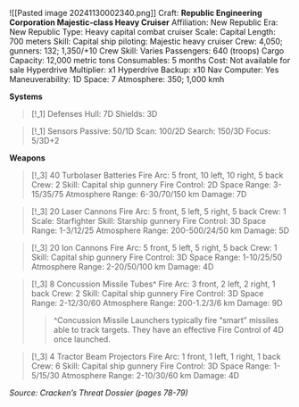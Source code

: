 ![[Pasted image 20241130002340.png]]
Craft: **Republic Engineering Corporation Majestic-class Heavy Cruiser**
Affiliation: New Republic
Era: New Republic
Type: Heavy capital combat cruiser
Scale: Capital
Length: 700 meters
Skill: Capital ship piloting: Majestic heavy cruiser
Crew: 4,050; gunners: 132; 1,350/+10
Crew Skill: Varies
Passengers: 640 (troops)
Cargo Capacity: 12,000 metric tons
Consumables: 5 months
Cost: Not available for sale
Hyperdrive Multiplier: x1
Hyperdrive Backup: x10
Nav Computer: Yes
Maneuverability: 1D
Space: 7
Atmosphere: 350; 1,000 kmh

**Systems**
> [!_1] Defenses
> Hull: 7D
> Shields: 3D

> [!_1] Sensors
> Passive: 50/1D
> Scan: 100/2D
> Search: 150/3D
> Focus: 5/3D+2

**Weapons**
> [!_3] 40 Turbolaser Batteries
> Fire Arc: 5 front, 10 left, 10 right, 5 back
> Crew: 2
> Skill: Capital ship gunnery
> Fire Control: 2D
> Space Range: 3-15/35/75
> Atmosphere Range: 6-30/70/150 km
> Damage: 7D

> [!_3] 20 Laser Cannons
> Fire Arc: 5 front, 5 left, 5 right, 5 back
> Crew: 1
> Scale: Starfighter
> Skill: Starship gunnery
> Fire Control: 3D
> Space Range: 1-3/12/25
> Atmosphere Range: 200-500/24/50 km
> Damage: 5D

> [!_3] 20 Ion Cannons
> Fire Arc: 5 front, 5 left, 5 right, 5 back
> Crew: 1
> Skill: Capital ship gunnery
> Fire Control: 3D
> Space Range: 1-10/25/50
> Atmosphere Range: 2-20/50/100 km
> Damage: 4D

> [!_3] 8 Concussion Missile Tubes^
> Fire Arc: 3 front, 2 left, 2 right, 1 back
> Crew: 2
> Skill: Capital ship gunnery
> Fire Control: 3D
> Space Range: 2-12/30/60
> Atmosphere Range: 200-1.2/3/6 km
> Damage: 9D
> > ^Concussion Missile Launchers typically fire “smart” missiles able to track targets. They have an effective Fire Control of 4D once launched.

> [!_3] 4 Tractor Beam Projectors
> Fire Arc: 1 front, 1 left, 1 right, 1 back
> Crew: 6
> Skill: Capital ship gunnery
> Fire Control: 3D
> Space Range: 1-5/15/30
> Atmosphere Range: 2-10/30/60 km
> Damage: 4D


*Source: Cracken’s Threat Dossier (pages 78-79)*
